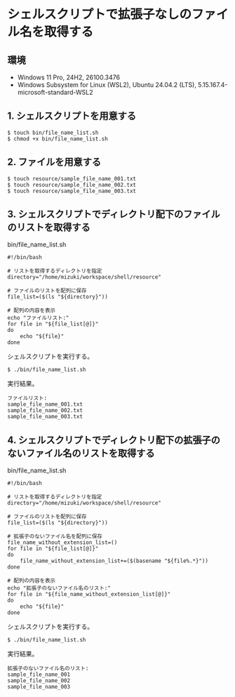 # シェルスクリプトで拡張子なしのファイル名を取得する

## 環境

- Windows 11 Pro, 24H2, 26100.3476
- Windows Subsystem for Linux (WSL2), Ubuntu 24.04.2 (LTS), 5.15.167.4-microsoft-standard-WSL2

## 1. シェルスクリプトを用意する

```
$ touch bin/file_name_list.sh
$ chmod +x bin/file_name_list.sh
```

## 2. ファイルを用意する

```
$ touch resource/sample_file_name_001.txt
$ touch resource/sample_file_name_002.txt
$ touch resource/sample_file_name_003.txt
```

## 3. シェルスクリプトでディレクトリ配下のファイルのリストを取得する

bin/file_name_list.sh

```
#!/bin/bash

# リストを取得するディレクトリを指定
directory="/home/mizuki/workspace/shell/resource"

# ファイルのリストを配列に保存
file_list=($(ls "${directory}"))

# 配列の内容を表示
echo "ファイルリスト:"
for file in "${file_list[@]}"
do
    echo "${file}"
done
```

シェルスクリプトを実行する。

```
$ ./bin/file_name_list.sh
```

実行結果。

```
ファイルリスト:
sample_file_name_001.txt
sample_file_name_002.txt
sample_file_name_003.txt
```

## 4. シェルスクリプトでディレクトリ配下の拡張子のないファイル名のリストを取得する

bin/file_name_list.sh

```
#!/bin/bash

# リストを取得するディレクトリを指定
directory="/home/mizuki/workspace/shell/resource"

# ファイルのリストを配列に保存
file_list=($(ls "${directory}"))

# 拡張子のないファイル名を配列に保存
file_name_without_extension_list=()
for file in "${file_list[@]}"
do
    file_name_without_extension_list+=($(basename "${file%.*}"))
done

# 配列の内容を表示
echo "拡張子のないファイル名のリスト:"
for file in "${file_name_without_extension_list[@]}"
do
    echo "${file}"
done
```

シェルスクリプトを実行する。

```
$ ./bin/file_name_list.sh
```

実行結果。

```
拡張子のないファイル名のリスト:
sample_file_name_001
sample_file_name_002
sample_file_name_003
```
